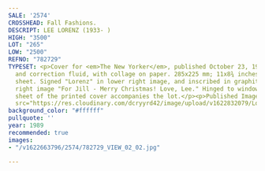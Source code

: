 ```yaml
---
SALE: '2574'
CROSSHEAD: Fall Fashions.
DESCRIPT: LEE LORENZ (1933- )
HIGH: "3500"
LOT: "265"
LOW: "2500"
REFNO: "782729"
TYPESET: <p>Cover for <em>The New Yorker</em>, published October 23, 1989. Ink, watercolor
  and correction fluid, with collage on paper. 285x225 mm; 11x8¾ inches, on 14½x11-inch
  sheet. Signed "Lorenz" in lower right image, and inscribed in graphite in lower
  right image "For Jill - Merry Christmas! Love, Lee." Hinged to window matte. A tear
  sheet of the printed cover accompanies the lot.</p><p>Published Image:</p><p><img
  src="https://res.cloudinary.com/dcryyrd42/image/upload/v1622832079/Lot-265-height-310_dp2hw6.png"></p>
background_color: "#ffffff"
pullquote: ''
year: 1989
recommended: true
images:
- "/v1622663796/2574/782729_VIEW_02_02.jpg"

---
```

